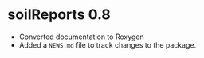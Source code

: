 # soilReports 0.8

* Converted documentation to Roxygen
* Added a `NEWS.md` file to track changes to the package.
